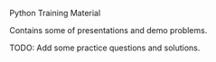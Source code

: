 Python Training Material

Contains some of presentations and demo problems.

TODO:
Add some practice questions and solutions.
